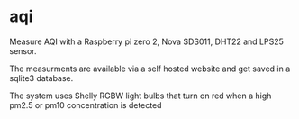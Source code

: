 # aqi
Measure AQI with a Raspberry pi zero 2, Nova SDS011, DHT22 and LPS25 sensor.

The measurments are available via a self hosted website and get saved in a sqlite3 database.

The system uses Shelly RGBW light bulbs that turn on red when a high pm2.5 or pm10 concentration is detected
